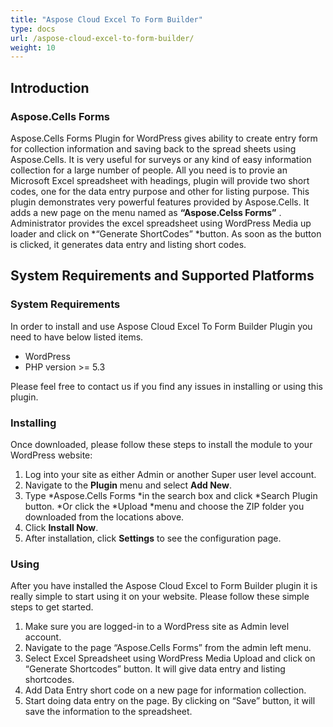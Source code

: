 ```yaml
---
title: "Aspose Cloud Excel To Form Builder"
type: docs
url: /aspose-cloud-excel-to-form-builder/
weight: 10
---
```


## **Introduction**
### **Aspose.Cells Forms**
Aspose.Cells Forms Plugin for WordPress gives ability to create entry form for collection information and saving back to the spread sheets using Aspose.Cells. It is very useful for surveys or any kind of easy information collection for a large number of people. All you need is to provie an Microsoft Excel spreadsheet with headings, plugin will provide two short codes, one for the data entry purpose and other for listing purpose. This plugin demonstrates very powerful features provided by Aspose.Cells. It adds a new page on the menu named as **“Aspose.Celss Forms”** . Administrator provides the excel spreadsheet using WordPress Media up loader and click on \*“Generate ShortCodes” \*button. As soon as the button is clicked, it generates data entry and listing short codes.
## **System Requirements and Supported Platforms**
### **System Requirements**
In order to install and use Aspose Cloud Excel To Form Builder Plugin you need to have below listed items.

- WordPress
- PHP version >= 5.3

Please feel free to contact us if you find any issues in installing or using this plugin.
### **Installing**
Once downloaded, please follow these steps to install the module to your WordPress website:

1. Log into your site as either Admin or another Super user level account.
1. Navigate to the **Plugin** menu and select **Add New**.
1. Type \*Aspose.Cells Forms \*in the search box and click \*Search Plugin button. \*Or click the \*Upload \*menu and choose the ZIP folder you downloaded from the locations above.
1. Click **Install Now**.
1. After installation, click **Settings** to see the configuration page.
### **Using**
After you have installed the Aspose Cloud Excel to Form Builder plugin it is really simple to start using it on your website. Please follow these simple steps to get started.

1. Make sure you are logged-in to a WordPress site as Admin level account.
1. Navigate to the page “Aspose.Cells Forms” from the admin left menu.
1. Select Excel Spreadsheet using WordPress Media Upload and click on “Generate Shortcodes” button. It will give data entry and listing shortcodes.  
1. Add Data Entry short code on a new page for information collection.
1. Start doing data entry on the page. By clicking on “Save” button, it will save the information to the spreadsheet. 
